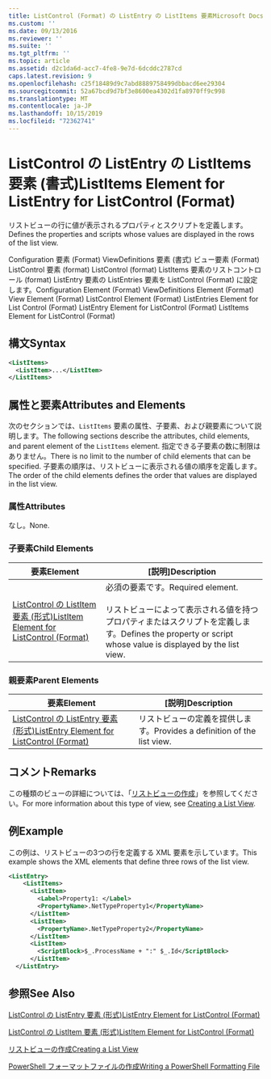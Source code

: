 ```yaml
---
title: ListControl (Format) の ListEntry の ListItems 要素Microsoft Docs
ms.custom: ''
ms.date: 09/13/2016
ms.reviewer: ''
ms.suite: ''
ms.tgt_pltfrm: ''
ms.topic: article
ms.assetid: d2c1da6d-acc7-4fe8-9e7d-6dcddc2787cd
caps.latest.revision: 9
ms.openlocfilehash: c25f18489d9c7abd8889758499dbbacd6ee29304
ms.sourcegitcommit: 52a67bcd9d7bf3e8600ea4302d1fa8970ff9c998
ms.translationtype: MT
ms.contentlocale: ja-JP
ms.lasthandoff: 10/15/2019
ms.locfileid: "72362741"
---
```

# <a name="listitems-element-for-listentry-for-listcontrol-format"></a><span data-ttu-id="f5230-102">ListControl の ListEntry の ListItems 要素 (書式)</span><span class="sxs-lookup"><span data-stu-id="f5230-102">ListItems Element for ListEntry for ListControl (Format)</span></span>

<span data-ttu-id="f5230-103">リストビューの行に値が表示されるプロパティとスクリプトを定義します。</span><span class="sxs-lookup"><span data-stu-id="f5230-103">Defines the properties and scripts whose values are displayed in the rows of the list view.</span></span>

<span data-ttu-id="f5230-104">Configuration 要素 (Format) ViewDefinitions 要素 (書式) ビュー要素 (Format) ListControl 要素 (format) ListControl (format) ListItems 要素のリストコントロール (format) ListEntry 要素の ListEntries 要素を ListControl (Format) に設定します。</span><span class="sxs-lookup"><span data-stu-id="f5230-104">Configuration Element (Format) ViewDefinitions Element (Format) View Element (Format) ListControl Element (Format) ListEntries Element for List Control (Format) ListEntry Element for ListControl (Format) ListItems Element for ListControl (Format)</span></span>

## <a name="syntax"></a><span data-ttu-id="f5230-105">構文</span><span class="sxs-lookup"><span data-stu-id="f5230-105">Syntax</span></span>

```xml
<ListItems>
  <ListItem>...</ListItem>
</ListItems>
```

## <a name="attributes-and-elements"></a><span data-ttu-id="f5230-106">属性と要素</span><span class="sxs-lookup"><span data-stu-id="f5230-106">Attributes and Elements</span></span>

<span data-ttu-id="f5230-107">次のセクションでは、`ListItems` 要素の属性、子要素、および親要素について説明します。</span><span class="sxs-lookup"><span data-stu-id="f5230-107">The following sections describe the attributes, child elements, and parent element of the `ListItems` element.</span></span> <span data-ttu-id="f5230-108">指定できる子要素の数に制限はありません。</span><span class="sxs-lookup"><span data-stu-id="f5230-108">There is no limit to the number of child elements that can be specified.</span></span> <span data-ttu-id="f5230-109">子要素の順序は、リストビューに表示される値の順序を定義します。</span><span class="sxs-lookup"><span data-stu-id="f5230-109">The order of the child elements defines the order that values are displayed in the list view.</span></span>

### <a name="attributes"></a><span data-ttu-id="f5230-110">属性</span><span class="sxs-lookup"><span data-stu-id="f5230-110">Attributes</span></span>

<span data-ttu-id="f5230-111">なし。</span><span class="sxs-lookup"><span data-stu-id="f5230-111">None.</span></span>

### <a name="child-elements"></a><span data-ttu-id="f5230-112">子要素</span><span class="sxs-lookup"><span data-stu-id="f5230-112">Child Elements</span></span>

|<span data-ttu-id="f5230-113">要素</span><span class="sxs-lookup"><span data-stu-id="f5230-113">Element</span></span>|<span data-ttu-id="f5230-114">[説明]</span><span class="sxs-lookup"><span data-stu-id="f5230-114">Description</span></span>|
|-------------|-----------------|
|[<span data-ttu-id="f5230-115">ListControl の ListItem 要素 (形式)</span><span class="sxs-lookup"><span data-stu-id="f5230-115">ListItem Element for ListControl (Format)</span></span>](./listitem-element-for-listitems-for-listcontrol-format.md)|<span data-ttu-id="f5230-116">必須の要素です。</span><span class="sxs-lookup"><span data-stu-id="f5230-116">Required element.</span></span><br /><br /> <span data-ttu-id="f5230-117">リストビューによって表示される値を持つプロパティまたはスクリプトを定義します。</span><span class="sxs-lookup"><span data-stu-id="f5230-117">Defines the property or script whose value is displayed by the list view.</span></span>|

### <a name="parent-elements"></a><span data-ttu-id="f5230-118">親要素</span><span class="sxs-lookup"><span data-stu-id="f5230-118">Parent Elements</span></span>

|<span data-ttu-id="f5230-119">要素</span><span class="sxs-lookup"><span data-stu-id="f5230-119">Element</span></span>|<span data-ttu-id="f5230-120">[説明]</span><span class="sxs-lookup"><span data-stu-id="f5230-120">Description</span></span>|
|-------------|-----------------|
|[<span data-ttu-id="f5230-121">ListControl の ListEntry 要素 (形式)</span><span class="sxs-lookup"><span data-stu-id="f5230-121">ListEntry Element for ListControl (Format)</span></span>](./listentry-element-for-listcontrol-format.md)|<span data-ttu-id="f5230-122">リストビューの定義を提供します。</span><span class="sxs-lookup"><span data-stu-id="f5230-122">Provides a definition of the list view.</span></span>|

## <a name="remarks"></a><span data-ttu-id="f5230-123">コメント</span><span class="sxs-lookup"><span data-stu-id="f5230-123">Remarks</span></span>

<span data-ttu-id="f5230-124">この種類のビューの詳細については、「[リストビューの作成](./creating-a-list-view.md)」を参照してください。</span><span class="sxs-lookup"><span data-stu-id="f5230-124">For more information about this type of view, see [Creating a List View](./creating-a-list-view.md).</span></span>

## <a name="example"></a><span data-ttu-id="f5230-125">例</span><span class="sxs-lookup"><span data-stu-id="f5230-125">Example</span></span>

<span data-ttu-id="f5230-126">この例は、リストビューの3つの行を定義する XML 要素を示しています。</span><span class="sxs-lookup"><span data-stu-id="f5230-126">This example shows the XML elements that define three rows of the list view.</span></span>

```xml
<ListEntry>
    <ListItems>
      <ListItem>
        <Label>Property1: </Label>
        <PropertyName>.NetTypeProperty1</PropertyName>
      </ListItem>
      <ListItem>
        <PropertyName>.NetTypeProperty2</PropertyName>
      </ListItem>
      <ListItem>
        <ScriptBlock>$_.ProcessName + ":" $_.Id</ScriptBlock>
      </ListItem>
  </ListEntry>
```

## <a name="see-also"></a><span data-ttu-id="f5230-127">参照</span><span class="sxs-lookup"><span data-stu-id="f5230-127">See Also</span></span>

[<span data-ttu-id="f5230-128">ListControl の ListEntry 要素 (形式)</span><span class="sxs-lookup"><span data-stu-id="f5230-128">ListEntry Element for ListControl (Format)</span></span>](./listentry-element-for-listcontrol-format.md)

[<span data-ttu-id="f5230-129">ListControl の ListItem 要素 (形式)</span><span class="sxs-lookup"><span data-stu-id="f5230-129">ListItem Element for ListControl (Format)</span></span>](./listitem-element-for-listitems-for-listcontrol-format.md)

[<span data-ttu-id="f5230-130">リストビューの作成</span><span class="sxs-lookup"><span data-stu-id="f5230-130">Creating a List View</span></span>](./creating-a-list-view.md)

[<span data-ttu-id="f5230-131">PowerShell フォーマットファイルの作成</span><span class="sxs-lookup"><span data-stu-id="f5230-131">Writing a PowerShell Formatting File</span></span>](./writing-a-powershell-formatting-file.md)
